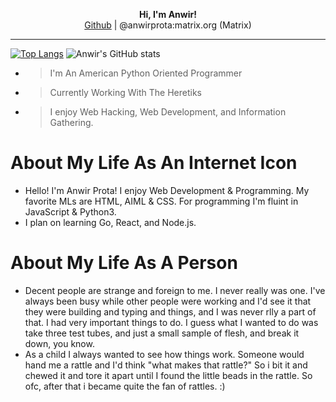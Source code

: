 <p align='center'>
  <b>Hi, I'm Anwir!</b><br>
  <a href="https://github.com/anwir-prota">Github</a> |
  <a>@anwirprota:matrix.org (Matrix)</a>
</p>

--- 

[![Top Langs](https://github-readme-stats.vercel.app/api/top-langs/?username=anwir-prota)](https://github.com/anwir-prota/github-readme-stats)
![Anwir's GitHub stats](https://github-readme-stats.vercel.app/api?username=anwir-prota&show_icons=true)

- > I'm An American Python Oriented Programmer 
- > Currently Working With The Heretiks
- > I enjoy Web Hacking, Web Development, and Information Gathering. 
# About My Life As An Internet Icon
* Hello! I'm Anwir Prota! I enjoy Web Development & Programming. My favorite MLs are HTML, AIML & CSS. For programming I'm fluint in JavaScript & Python3. 
* I plan on learning Go, React, and Node.js.

# About My Life As A Person
* Decent people are strange and foreign to me. I never really was one. I've always been busy while other people were working and I'd see it that they were building and typing and things, and I was never rlly a part of that. I had very important things to do. I guess what I wanted to do was take three test tubes, and just a small sample of flesh, and break it down, you know. 
* As a child I always wanted to see how things work. Someone would hand me a rattle and I'd think "what makes that rattle?" So i bit it and chewed it and tore it apart until I found the little beads in the rattle. So ofc, after that i became quite the fan of rattles. :) 
